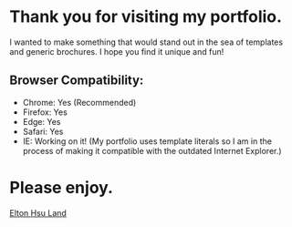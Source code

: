 # Thank you for visiting my portfolio. 
I wanted to make something that would stand out in the sea of templates and generic brochures.
I hope you find it unique and fun!




## Browser Compatibility: ##
* Chrome: Yes (Recommended)
* Firefox: Yes
* Edge: Yes
* Safari: Yes
* IE: Working on it! (My portfolio uses template literals so I am in the process of making it compatible with the outdated Internet Explorer.)


# Please enjoy.


[Elton Hsu Land](http://eltonhsu.com)
